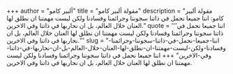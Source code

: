+++
author = "ألبير كامو"
title = "مقولة ألبير كامو"
description = "مقولة ألبير كامو: اننا جميعا نحمل في ذاتنا سجوننا وجرائمنا وفسادنا ولكن ليست مهمتنا ان نطلق لها العنان خلال العالم، بل ان نحاربها في ذاتنا وفي الاخرين."
quote = '''اننا جميعا نحمل في ذاتنا سجوننا وجرائمنا وفسادنا ولكن ليست مهمتنا ان نطلق لها العنان خلال العالم، بل ان نحاربها في ذاتنا وفي الاخرين.''' 
slug = "اننا-جميعا-نحمل-في-ذاتنا-سجوننا-وجرائمنا-وفسادنا-ولكن-ليست-مهمتنا-ان-نطلق-لها-العنان-خلال-العالم-بل-ان-نحاربها-في-ذاتنا-وفي-الاخرين"
+++
اننا جميعا نحمل في ذاتنا سجوننا وجرائمنا وفسادنا ولكن ليست مهمتنا ان نطلق لها العنان خلال العالم، بل ان نحاربها في ذاتنا وفي الاخرين.
